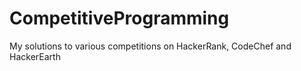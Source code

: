 # CompetitiveProgramming

My solutions to various competitions on HackerRank, CodeChef and HackerEarth
